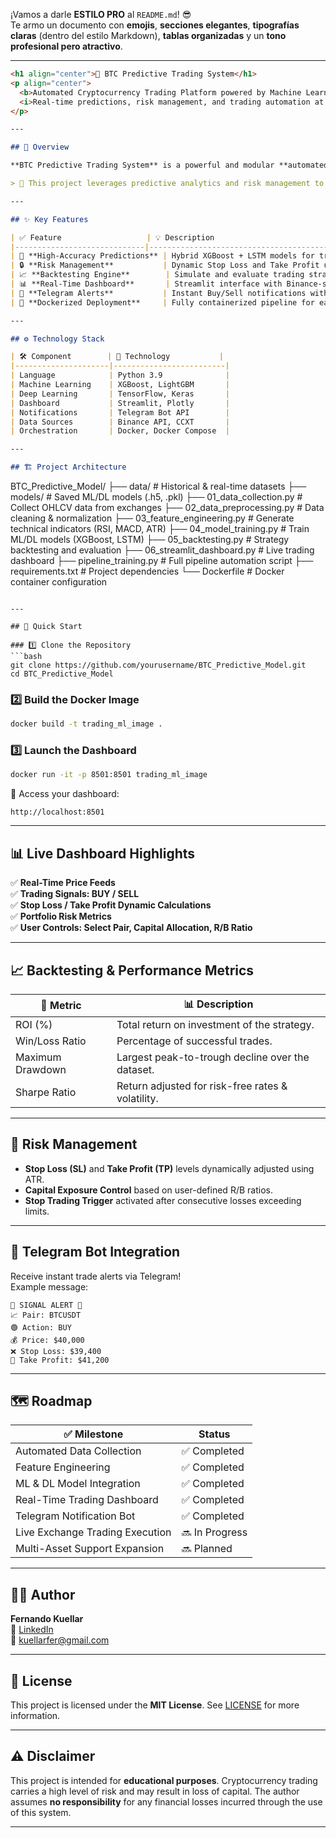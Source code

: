 ¡Vamos a darle **ESTILO PRO** al `README.md`! 😎  
Te armo un documento con **emojis**, **secciones elegantes**, **tipografías claras** (dentro del estilo Markdown), **tablas organizadas** y un **tono profesional pero atractivo**.

---

```markdown
<h1 align="center">🚀 BTC Predictive Trading System</h1>
<p align="center">
  <b>Automated Cryptocurrency Trading Platform powered by Machine Learning & Deep Learning</b><br>
  <i>Real-time predictions, risk management, and trading automation at your fingertips.</i>
</p>

---

## 📌 Overview

**BTC Predictive Trading System** is a powerful and modular **automated cryptocurrency trading framework**, designed to execute **high-probability trades** using **Machine Learning (ML)** and **Deep Learning (DL)** algorithms.

> 🧠 This project leverages predictive analytics and risk management to provide automated trading signals, backtesting strategies, and real-time dashboards for traders and analysts.

---

## ✨ Key Features

| ✅ Feature                   | 💡 Description                                                           |
|-----------------------------|--------------------------------------------------------------------------|
| 🎯 **High-Accuracy Predictions** | Hybrid XGBoost + LSTM models for trade signal generation.              |
| 🔒 **Risk Management**           | Dynamic Stop Loss and Take Profit using ATR and volatility measures.   |
| 📈 **Backtesting Engine**        | Simulate and evaluate trading strategies on historical data.           |
| 📊 **Real-Time Dashboard**       | Streamlit interface with Binance-style UI for live decision-making.    |
| 🤖 **Telegram Alerts**           | Instant Buy/Sell notifications with actionable insights.               |
| 🐳 **Dockerized Deployment**     | Fully containerized pipeline for easy deployment and scalability.      |

---

## ⚙️ Technology Stack

| 🛠️ Component        | 🚀 Technology           |
|---------------------|-------------------------|
| Language            | Python 3.9              |
| Machine Learning    | XGBoost, LightGBM       |
| Deep Learning       | TensorFlow, Keras       |
| Dashboard           | Streamlit, Plotly       |
| Notifications       | Telegram Bot API        |
| Data Sources        | Binance API, CCXT       |
| Orchestration       | Docker, Docker Compose  |

---

## 🏗️ Project Architecture

```
BTC_Predictive_Model/
├── data/                     # Historical & real-time datasets
├── models/                   # Saved ML/DL models (.h5, .pkl)
├── 01_data_collection.py     # Collect OHLCV data from exchanges
├── 02_data_preprocessing.py  # Data cleaning & normalization
├── 03_feature_engineering.py # Generate technical indicators (RSI, MACD, ATR)
├── 04_model_training.py      # Train ML/DL models (XGBoost, LSTM)
├── 05_backtesting.py         # Strategy backtesting and evaluation
├── 06_streamlit_dashboard.py # Live trading dashboard
├── pipeline_training.py      # Full pipeline automation script
├── requirements.txt          # Project dependencies
└── Dockerfile                # Docker container configuration
```

---

## 🚀 Quick Start

### 1️⃣ Clone the Repository
```bash
git clone https://github.com/yourusername/BTC_Predictive_Model.git
cd BTC_Predictive_Model
```

### 2️⃣ Build the Docker Image
```bash
docker build -t trading_ml_image .
```

### 3️⃣ Launch the Dashboard
```bash
docker run -it -p 8501:8501 trading_ml_image
```

🔗 Access your dashboard:  
```
http://localhost:8501
```

---

## 📊 Live Dashboard Highlights

✅ **Real-Time Price Feeds**  
✅ **Trading Signals: BUY / SELL**  
✅ **Stop Loss / Take Profit Dynamic Calculations**  
✅ **Portfolio Risk Metrics**  
✅ **User Controls: Select Pair, Capital Allocation, R/B Ratio**

---

## 📈 Backtesting & Performance Metrics

| 🧮 Metric            | 📊 Description                                     |
|----------------------|----------------------------------------------------|
| ROI (%)              | Total return on investment of the strategy.       |
| Win/Loss Ratio       | Percentage of successful trades.                  |
| Maximum Drawdown     | Largest peak-to-trough decline over the dataset.  |
| Sharpe Ratio         | Return adjusted for risk-free rates & volatility. |

---

## 🔐 Risk Management

- **Stop Loss (SL)** and **Take Profit (TP)** levels dynamically adjusted using ATR.  
- **Capital Exposure Control** based on user-defined R/B ratios.  
- **Stop Trading Trigger** activated after consecutive losses exceeding limits.

---

## 📡 Telegram Bot Integration

Receive instant trade alerts via Telegram!  
Example message:  
```
🚀 SIGNAL ALERT 🚀  
📈 Pair: BTCUSDT  
🟢 Action: BUY  
💰 Price: $40,000  
❌ Stop Loss: $39,400  
🎯 Take Profit: $41,200  
```

---

## 🗺️ Roadmap

| ✅ Milestone                     | Status        |
|---------------------------------|---------------|
| Automated Data Collection       | ✅ Completed  |
| Feature Engineering             | ✅ Completed  |
| ML & DL Model Integration       | ✅ Completed  |
| Real-Time Trading Dashboard     | ✅ Completed  |
| Telegram Notification Bot       | ✅ Completed  |
| Live Exchange Trading Execution | 🔜 In Progress|
| Multi-Asset Support Expansion   | 🔜 Planned    |

---

## 👨‍💻 Author

**Fernando Kuellar**  
🔗 [LinkedIn](https://www.linkedin.com/in/fernando-kuellar)  
📧 kuellarfer@gmail.com  

---

## 📄 License

This project is licensed under the **MIT License**. See [LICENSE](LICENSE) for more information.

---

## ⚠️ Disclaimer

This project is intended for **educational purposes**. Cryptocurrency trading carries a high level of risk and may result in loss of capital. The author assumes **no responsibility** for any financial losses incurred through the use of this system.

---

```
